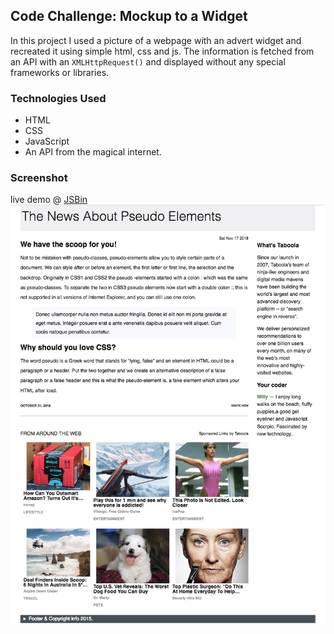 ## Code Challenge: Mockup to a Widget

In this project I used a picture of a webpage with an advert widget and recreated it using simple html, css and js. The information is fetched from an API with an `XMLHttpRequest()` and displayed without any special frameworks or libraries.

### Technologies Used

-   HTML
-   CSS
-   JavaScript
-   An API from the magical internet.

### Screenshot

live demo @ [JSBin](https://jsbin.com/lubedik)
![Screenshot](screenshot.png)
